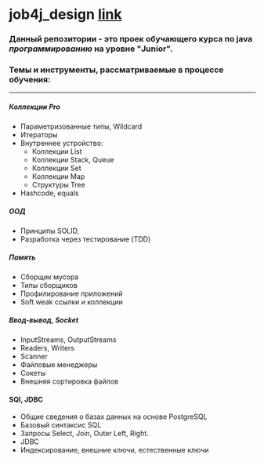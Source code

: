 # job4j_design [link](https://github.com/AfkanGus/job4j_design)


### __Данный репозитории__ - это проек обучающего курса по **java** _программированию_ на уровне **"Junior"**.

### Темы и инструменты, рассматриваемые в процессе обучения:

-  ---  - 

##### Коллекции Pro

- Параметризованные типы, Wildcard
- Итераторы
- Внутреннее устройство:
    - Коллекции List
    - Коллекции Stack, Queue
    - Коллекции Set
    - Коллекции Map
    - Структуры Tree
- Hashcode, equals

##### ООД

- Принципы SOLID,
- Разработка через тестирование (TDD)

##### Память

- Cборщик мусора
- Типы сборщиков
- Профилирование приложений
- Soft weak ссылки и коллекции

##### Ввод-вывод, Socket

- InputStreams, OutputStreams
- Readers, Writers
- Scanner
- Файловые менеджеры
- Сокеты
- Внешняя сортировка файлов

#### SQl, JDBC

- Общие сведения о базах данных на основе PostgreSQL
- Базовый синтаксис SQL
- Запросы Select, Join, Outer Left, Right.
- JDBC
- Индексирование, внешние ключи, естественные ключи


